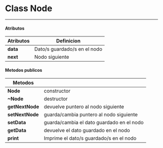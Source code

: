 # Class Node
---
#### Atributos
|Atributos|Definicion|
|---|---|
|**data**|Dato/s guardado/s en el nodo|
|**next**| Nodo siguiente

#### Metodos publicos

|Metodos||
|---|---|
|**Node**|constructor|
|**~Node**|destructor|
|**getNextNode**|devuelve puntero al nodo siguiente|
|**setNextNode**|guarda/cambia puntero al nodo siguiente|
|**setData**|guarda/cambia el dato guardado en el nodo|
|**getData**|devuelve el dato guardado en el nodo|
|**print**|Imprime el dato/s guardado/s en el nodo|


